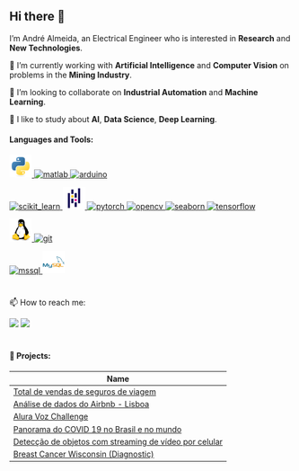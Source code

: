 ## Hi there 👋

I’m André Almeida, an Electrical Engineer who is interested in **Research** and **New Technologies**. 

🔭 I’m currently working with **Artificial Intelligence** and **Computer Vision** on problems in the **Mining Industry**.

👯 I’m looking to collaborate on **Industrial Automation** and **Machine Learning**.

:book: I like to study about **AI**, **Data Science**, **Deep Learning**.

<h4 align="left">Languages and Tools:</h4>
<p align="left">
<a href="https://www.python.org" target="_blank" rel="noreferrer"> <img src="https://raw.githubusercontent.com/devicons/devicon/master/icons/python/python-original.svg" alt="python" width="40" height="40"/> </a> 
<a href="https://www.mathworks.com/" target="_blank" rel="noreferrer"> <img src="https://upload.wikimedia.org/wikipedia/commons/2/21/Matlab_Logo.png" alt="matlab" width="40" height="40"/> </a> 
<a href="https://www.arduino.cc/" target="_blank" rel="noreferrer"> <img src="https://cdn.worldvectorlogo.com/logos/arduino-1.svg" alt="arduino" width="40" height="40"/> </a> 

<a href="https://scikit-learn.org/" target="_blank" rel="noreferrer"> <img src="https://upload.wikimedia.org/wikipedia/commons/0/05/Scikit_learn_logo_small.svg" alt="scikit_learn" width="40" height="40"/> </a>
<a href="https://pandas.pydata.org/" target="_blank" rel="noreferrer"> <img src="https://raw.githubusercontent.com/devicons/devicon/2ae2a900d2f041da66e950e4d48052658d850630/icons/pandas/pandas-original.svg" alt="pandas" width="40" height="40"/> </a> 
<a href="https://pytorch.org/" target="_blank" rel="noreferrer"> <img src="https://www.vectorlogo.zone/logos/pytorch/pytorch-icon.svg" alt="pytorch" width="40" height="40"/> </a>
<a href="https://opencv.org/" target="_blank" rel="noreferrer"> <img src="https://www.vectorlogo.zone/logos/opencv/opencv-icon.svg" alt="opencv" width="40" height="40"/> </a>
<a href="https://seaborn.pydata.org/" target="_blank" rel="noreferrer"> <img src="https://seaborn.pydata.org/_images/logo-mark-lightbg.svg" alt="seaborn" width="40" height="40"/> </a>
<a href="https://www.tensorflow.org" target="_blank" rel="noreferrer"> <img src="https://www.vectorlogo.zone/logos/tensorflow/tensorflow-icon.svg" alt="tensorflow" width="40" height="40"/> </a> </p>

<a href="https://www.linux.org/" target="_blank" rel="noreferrer"> <img src="https://raw.githubusercontent.com/devicons/devicon/master/icons/linux/linux-original.svg" alt="linux" width="40" height="40"/> </a> 
<a href="https://git-scm.com/" target="_blank" rel="noreferrer"> <img src="https://www.vectorlogo.zone/logos/git-scm/git-scm-icon.svg" alt="git" width="40" height="40"/> </a> 

<a href="https://www.microsoft.com/en-us/sql-server" target="_blank" rel="noreferrer"> <img src="https://www.svgrepo.com/show/303229/microsoft-sql-server-logo.svg" alt="mssql" width="40" height="40"/> </a> 
<a href="https://www.mysql.com/" target="_blank" rel="noreferrer"> <img src="https://raw.githubusercontent.com/devicons/devicon/master/icons/mysql/mysql-original-wordmark.svg" alt="mysql" width="40" height="40"/> </a> 

#

📫 How to reach me:

[![](https://img.shields.io/badge/Linkedin-Andr%C3%A9-blue)](https://www.linkedin.com/in/andre-almdsantos/)
[![](https://img.shields.io/badge/Lattes-Andr%C3%A9-blue)](http://lattes.cnpq.br/0777897683096605)

#

#### 💼 Projects:
| Name |
| --------------- |
|[Total de vendas de seguros de viagem](https://github.com/andre-almd/Projeto_Vendas_De_Seguro-Data_Science_Academy)|
|[Análise de dados do Airbnb - Lisboa](https://github.com/andre-almd/Analisando-os-Dados-do-Airbnb)|
|[Alura Voz Challenge](https://github.com/andre-almd/Alura_Challenge_Data_Science)|
|[Panorama do COVID 19 no Brasil e no mundo](https://github.com/andre-almd/Panorama-do-COVID-19-no-Brasil)|
|[Detecção de objetos com streaming de vídeo por celular](https://github.com/andre-almd/ObjectDetection-StreamingRTMP)|
|[Breast Cancer Wisconsin (Diagnostic)](https://github.com/andre-almd/alura_care)|


<!--
**andre-almd/andre-almd** is a ✨ _special_ ✨ repository because its `README.md` (this file) appears on your GitHub profile.

Here are some ideas to get you started:

- 🔭 I’m currently working on ...
- 🌱 I’m currently learning ...
- 👯 I’m looking to collaborate on ...
- 🤔 I’m looking for help with ...
- 💬 Ask me about ...
- 📫 How to reach me: ...
- 😄 Pronouns: ...
- ⚡ Fun fact: ...
-->

